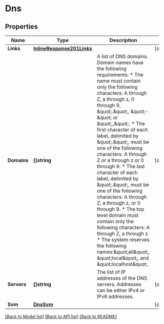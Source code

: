 # Dns

## Properties

Name | Type | Description | Notes
------------ | ------------- | ------------- | -------------
**Links** | [**InlineResponse201Links**](inline_response_201__links.md) |  | [optional] 
**Domains** | **[]string** | A list of DNS domains. Domain names have the following requirements: * The name must contain only the following characters: A through Z,   a through z, 0 through 9, \&quot;.\&quot;, \&quot;-\&quot; or \&quot;_\&quot;. * The first character of each label, delimited by \&quot;.\&quot;, must be one   of the following characters: A through Z or a through z or 0   through 9. * The last character of each label, delimited by \&quot;.\&quot;, must be one of   the following characters: A through Z, a through z, or 0 through 9. * The top level domain must contain only the following characters: A   through Z, a through z. * The system reserves the following names:\&quot;all\&quot;, \&quot;local\&quot;, and \&quot;localhost\&quot;.  | [optional] 
**Servers** | **[]string** | The list of IP addresses of the DNS servers. Addresses can be either IPv4 or IPv6 addresses.  | [optional] 
**Svm** | [**DnsSvm**](dns_svm.md) |  | [optional] 

[[Back to Model list]](../README.md#documentation-for-models) [[Back to API list]](../README.md#documentation-for-api-endpoints) [[Back to README]](../README.md)


